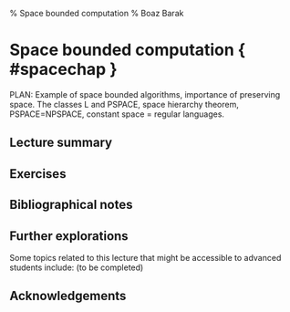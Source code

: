 % Space bounded computation
% Boaz Barak



#  Space bounded computation { #spacechap }

PLAN: Example of space bounded algorithms, importance of preserving space. The classes L and PSPACE, space hierarchy theorem, PSPACE=NPSPACE, constant space = regular languages.




## Lecture summary


## Exercises




## Bibliographical notes


## Further explorations

Some topics related to this lecture that might be accessible to advanced students include: (to be completed)



## Acknowledgements
